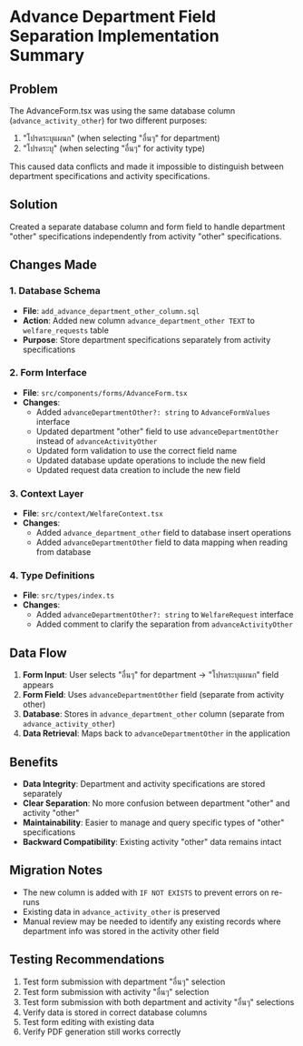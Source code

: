 # Advance Department Field Separation Implementation Summary

## Problem
The AdvanceForm.tsx was using the same database column (`advance_activity_other`) for two different purposes:
1. "โปรดระบุแผนก" (when selecting "อื่นๆ" for department)
2. "โปรดระบุ" (when selecting "อื่นๆ" for activity type)

This caused data conflicts and made it impossible to distinguish between department specifications and activity specifications.

## Solution
Created a separate database column and form field to handle department "other" specifications independently from activity "other" specifications.

## Changes Made

### 1. Database Schema
- **File**: `add_advance_department_other_column.sql`
- **Action**: Added new column `advance_department_other TEXT` to `welfare_requests` table
- **Purpose**: Store department specifications separately from activity specifications

### 2. Form Interface
- **File**: `src/components/forms/AdvanceForm.tsx`
- **Changes**:
  - Added `advanceDepartmentOther?: string` to `AdvanceFormValues` interface
  - Updated department "other" field to use `advanceDepartmentOther` instead of `advanceActivityOther`
  - Updated form validation to use the correct field name
  - Updated database update operations to include the new field
  - Updated request data creation to include the new field

### 3. Context Layer
- **File**: `src/context/WelfareContext.tsx`
- **Changes**:
  - Added `advance_department_other` field to database insert operations
  - Added `advanceDepartmentOther` field to data mapping when reading from database

### 4. Type Definitions
- **File**: `src/types/index.ts`
- **Changes**:
  - Added `advanceDepartmentOther?: string` to `WelfareRequest` interface
  - Added comment to clarify the separation from `advanceActivityOther`

## Data Flow
1. **Form Input**: User selects "อื่นๆ" for department → "โปรดระบุแผนก" field appears
2. **Form Field**: Uses `advanceDepartmentOther` field (separate from activity other)
3. **Database**: Stores in `advance_department_other` column (separate from `advance_activity_other`)
4. **Data Retrieval**: Maps back to `advanceDepartmentOther` in the application

## Benefits
- **Data Integrity**: Department and activity specifications are stored separately
- **Clear Separation**: No more confusion between department "other" and activity "other"
- **Maintainability**: Easier to manage and query specific types of "other" specifications
- **Backward Compatibility**: Existing activity "other" data remains intact

## Migration Notes
- The new column is added with `IF NOT EXISTS` to prevent errors on re-runs
- Existing data in `advance_activity_other` is preserved
- Manual review may be needed to identify any existing records where department info was stored in the activity other field

## Testing Recommendations
1. Test form submission with department "อื่นๆ" selection
2. Test form submission with activity "อื่นๆ" selection
3. Test form submission with both department and activity "อื่นๆ" selections
4. Verify data is stored in correct database columns
5. Test form editing with existing data
6. Verify PDF generation still works correctly